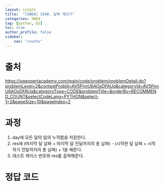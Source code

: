 ```yaml
---
layout: single
title:  "[SWEA] 1948. 날짜 계산기"
categories: SWEA
tag: [python, D2]
toc: true
author_profile: false
sidebar:
    nav: "counts"
---
```


# 출처
<https://swexpertacademy.com/main/code/problem/problemDetail.do?problemLevel=2&contestProbId=AV5PnnU6AOsDFAUq&categoryId=AV5PnnU6AOsDFAUq&categoryType=CODE&problemTitle=&orderBy=RECOMMEND_COUNT&selectCodeLang=PYTHON&select-1=2&pageSize=10&pageIndex=2>




  
  
# 과정

1. day에 모든 달의 일의 누적합을 저장한다.
2. res에 (마지막 달 날짜 + 마지막 달 전달까지의 총 날짜) - 
(시작한 달 날짜 + 시작하기 전달까지의 총 날짜) + 1을 해준다. 
3. 테스트 케이스 번호와 res를 출력해준다.



# 정답 코드
<script src="https://gist.github.com/kghees/7451bffe57e526f2c02195d3d06c39da.js"></script>


